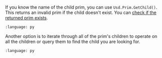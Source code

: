 If you know the name of the child prim, you can use `Usd.Prim.GetChild()`. This returns an invalid prim if the child doesn't exist. You can [check if the returned prim exists](../prims/check-prim-exists).

``` {literalinclude} py_usd.py
:language: py
```

Another option is to iterate through all of the prim's children to operate on all the children or query them to find the child you are looking for.
``` {literalinclude} py_usd_var1.py
:language: py
```